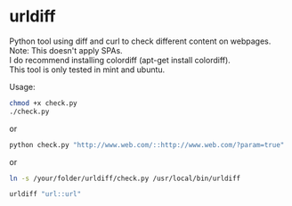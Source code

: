 urldiff
=======

Python tool using diff and curl to check different content on webpages. Note: This doesn't apply SPAs.
<br />
I do recommend installing colordiff (apt-get install colordiff).
<br />
This tool is only tested in mint and ubuntu.

Usage:
```bash
chmod +x check.py
./check.py
```

or

```bash
python check.py "http://www.web.com/::http://www.web.com/?param=true"
```

or

```bash
ln -s /your/folder/urldiff/check.py /usr/local/bin/urldiff

urldiff "url::url"
```

